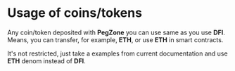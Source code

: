 # Usage of coins/tokens

Any coin/token deposited with **PegZone** you can use same as you use **DFI**.
Means, you can transfer, for example, **ETH**, or use **ETH** in smart contracts. 

It's not restricted, just take a examples from current documentation and use **ETH** denom instead of **DFI**.